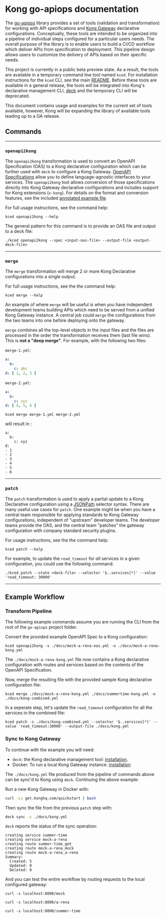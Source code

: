 # Kong go-apiops documentation

The [go-apiops](https://github.com/Kong/go-apiops) library provides a set of tools (validation and transformation) for working with API specifications and [Kong Gateway](https://docs.konghq.com/gateway/latest/) declarative configurations. Conceptually, these tools are intended to be organized into a pipeline of individual steps configured for a particular users needs. The overall purpose of the library is to enable users to build a CI/CD workflow which deliver APIs from specification to deployment. This pipeline design allows users to customize the delivery of APIs based on their specific needs.

This project is currently in a public beta preview state. As a result, the tools are available in a temporary command line tool named `kced`. For installation instructions for the `kced` CLI, see the main [README](../README.md). Before these tools are available in a general release, the tools will be integrated into Kong's declarative management CLI, [deck](https://docs.konghq.com/deck/latest/) and the temporary CLI will be deprecated.

This document contains usage and examples for the current set of tools available, however, Kong will be expanding the library of available tools leading up to a GA release.

## Commands

---
### `openapi2kong`

The `openapi2kong` transformation is used to convert an OpenAPI Specification (OAS) to a Kong declarative configuration which can be further used with `deck` to configure a Kong Gateway. [OpenAPI Specifications](https://swagger.io/specification/) allow you to define language-agnostic interfaces to your services. The `openapi2kong` tool allows conversion of those specifications directly into Kong Gateway declarative configurations and includes support for Kong extensions (`x-kong`). For details on the format and conversion features, see the included [annotated example file](learnservice_oas.yml).

For full usage instructions, see the command help:

```
kced openapi2kong --help
```

The general pattern for this command is to provide an OAS file and output to a deck file:

```
./kced openapi2kong --spec <input-oas-file> --output-file <output-deck-file>
```
---
### `merge`

The `merge` transformation will merge 2 or more Kong Declarative configurations into a single output.

For full usage instructions, see the the command help:

```
kced merge --help
```

An example of where `merge` will be useful is when you have independent development teams building APIs which need to be served from a unified Kong Gateway instance. A central job could `merge` the configurations from the two teams into one before deploying onto the gateway.

`merge` combines all the top-level objects in the input files and the files are processed in the order the transformation receives them (last file wins). This is **not a "deep merge"**. For example, with the following two files:

`merge-1.yml`:
```yml
a:
  b:
    c: abc
d: [ 1, 2, 3 ]
```

`merge-2.yml`:
```yml
a:
  b:
    c: xyz
d: [ 4, 5, 6 ]
```

```
kced merge merge-1.yml merge-2.yml
```
will result in :
```
a:
  b:
    c: xyz
d:
- 1
- 2
- 3
- 4
- 5
- 6
```

---
### `patch`

The `patch` transformation is used to apply a partial update to a Kong Declarative configuration using a [JSONPath](https://goessner.net/articles/JsonPath/) selector syntax. There are many useful use cases for `patch`. One example might be when you have a central team responsible for applying standards to Kong Gateway configurations, independent of "upstream" developer teams. The developer teams provide the OAS, and the central team "patches" the gateway configuration with company standard security plugins.

For usage instructions, see the the command help:

```
kced patch --help
```

For example, to update the `read_timeout` for _all_ services in a given configuration, you could use the following command:
```
./kced patch --state <deck-file> --selector '$..services[*]' --value 'read_timeout: 30000'
```
---
## Example Workflow

### Transform Pipeline

The following example commands assume you are running the CLI from the root of the `go-apiops` project folder.

Convert the provided example OpenAPI Spec to a Kong configuration:

```
kced openapi2kong -s ./docs/mock-a-rena-oas.yml -o ./docs/mock-a-rena-kong.yml
```

The `./docs/mock-a-rena-kong.yml` file now contains a Kong declarative configuration with routes and services based on the contents of the OpenAPI Specification.

Now, merge the resulting file with the provided sample Kong declarative configuration file:

```
kced merge ./docs/mock-a-rena-kong.yml ./docs/summertime-kong.yml -o ./docs/kong-combined.yml
```

In a seperate step, let's update the `read_timeout` configuration for all the services in the combined file:
```
kced patch -s ./docs/kong-combined.yml --selector '$..services[*]' --value 'read_timeout:30000' --output-file ./docs/kong.yml
```

### Sync to Kong Gateway

To continue with the example you will need:
* `deck`: the Kong declarative management tool: [installation](https://docs.konghq.com/deck/latest/installation/).
* Docker: To run a local Kong Gateway instance: [installation](https://docs.docker.com/get-docker/)

The `./docs/kong.yml` file produced from the pipeline of commands above can be sync'd to Kong using `deck`. Continuing the above example:

Run a new Kong Gateway in Docker with:

```bash
curl -Ls get.konghq.com/quickstart | bash
```

Then sync the file from the previous `patch` step with:

```bash
deck sync -s ./docs/kong.yml
```

`deck` reports the status of the sync operation:
```
creating service summer-time
creating service mock-a-rena
creating route summer-time_get
creating route mock-a-rena_mock
creating route mock-a-rena_a-rena
Summary:
  Created: 5
  Updated: 0
  Deleted: 0
```

And you can test the entire workflow by routing requests to the local configured gateway:

```
curl -s localhost:8000/mock
```
```
curl -s localhost:8000/a-rena
```
```
curl -s localhost:8000/summer-time
```
